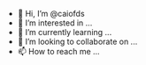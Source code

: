 - 👋 Hi, I’m @caiofds
- 👀 I’m interested in ...
- 🌱 I’m currently learning ...
- 💞️ I’m looking to collaborate on ...
- 📫 How to reach me ...

<!---
caiofds/caiofds is a ✨ special ✨ repository because its `README.md` (this file) appears on your GitHub profile.
You can click the Preview link to take a look at your changes.
--->
